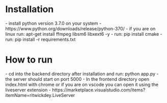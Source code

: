 <h1> Installation </h1>
- install python version 3.7.0 on your system - https://www.python.org/downloads/release/python-370/
- if you are on linux run: apt-get install ffmpeg libsm6 libxext6  -y
- run: pip install cmake
- run: pip install -r requirements.txt

<h1> How to run </h1>
- cd into the backend directory after installation and run: python app.py 
- the server should start on port 5000 
- In the frontend directory open index.html with chrome or if you are on vscode you can open it using the liveserver extension - https://marketplace.visualstudio.com/items?itemName=ritwickdey.LiveServer
